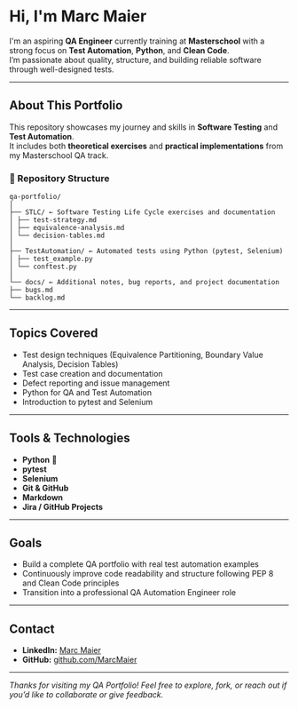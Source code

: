 # Hi, I'm Marc Maier

I'm an aspiring **QA Engineer** currently training at **Masterschool** with a strong focus on **Test Automation**, **Python**, and **Clean Code**.  
I’m passionate about quality, structure, and building reliable software through well-designed tests.

---

## About This Portfolio

This repository showcases my journey and skills in **Software Testing** and **Test Automation**.  
It includes both **theoretical exercises** and **practical implementations** from my Masterschool QA track.

### 📂 Repository Structure
```
qa-portfolio/
│
├── STLC/ ← Software Testing Life Cycle exercises and documentation
│ ├── test-strategy.md
│ ├── equivalence-analysis.md
│ └── decision-tables.md
│
├── TestAutomation/ ← Automated tests using Python (pytest, Selenium)
│ ├── test_example.py
│ └── conftest.py
│
└── docs/ ← Additional notes, bug reports, and project documentation
├── bugs.md
└── backlog.md
```


---

##  Topics Covered

- Test design techniques (Equivalence Partitioning, Boundary Value Analysis, Decision Tables)
- Test case creation and documentation
- Defect reporting and issue management
- Python for QA and Test Automation
- Introduction to pytest and Selenium

---

##  Tools & Technologies

- **Python** 🐍  
- **pytest**  
- **Selenium**  
- **Git & GitHub**  
- **Markdown**  
- **Jira / GitHub Projects**

---

##  Goals

- Build a complete QA portfolio with real test automation examples  
- Continuously improve code readability and structure following PEP 8 and Clean Code principles  
- Transition into a professional QA Automation Engineer role

---

##  Contact

- **LinkedIn:** [Marc Maier](https://www.linkedin.com/in/marc-maier90/)  
- **GitHub:** [github.com/MarcMaier](https://github.com/MarcMaier-QA)

---

 *Thanks for visiting my QA Portfolio! Feel free to explore, fork, or reach out if you’d like to collaborate or give feedback.*
